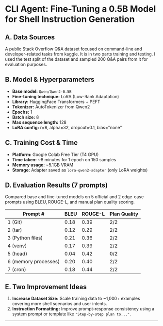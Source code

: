 # CLI Agent: Fine-Tuning a 0.5B Model for Shell Instruction Generation

## A. Data Sources
A public Stack Overflow Q&A dataset focused on command-line and developer-related tasks from kaggle. It is in two parts training and testing. I used the test split of the dataset and sampled 200 Q&A pairs from it for evaluation purposes.

## B. Model & Hyperparameters
- **Base model:** `Qwen/Qwen2-0.5B`
- **Fine-tuning technique:** LoRA (Low-Rank Adaptation)
- **Library:** HuggingFace Transformers + PEFT
- **Tokenizer:** AutoTokenizer from Qwen2
- **Epochs:** 1
- **Batch size:** 8
- **Max sequence length:** 128
- **LoRA config:** r=8, alpha=32, dropout=0.1, bias="none"

## C. Training Cost & Time
- **Platform:** Google Colab Free Tier (T4 GPU)
- **Time taken:** ~8 minutes for 1 epoch on 150 samples
- **Memory usage:** ~5.1GB VRAM
- **Storage:** Adapter saved as `lora-qwen2-adapter` (only LoRA weights)

## D. Evaluation Results (7 prompts)
Compared base and fine-tuned models on 5 official and 2 edge-case prompts using BLEU, ROUGE-L, and manual plan quality scoring.

| Prompt # | BLEU | ROUGE-L | Plan Quality |
|----------|------|----------|---------------|
| 1 (Git) | 0.18 | 0.39 | 2/2 |
| 2 (tar) | 0.12 | 0.29 | 2/2 |
| 3 (Python files) | 0.21 | 0.36 | 2/2 |
| 4 (venv) | 0.17 | 0.39 | 2/2 |
| 5 (head) | 0.04 | 0.42 | 0/2 |
| 6 (memory processes) | 0.20 | 0.40 | 2/2 |
| 7 (cron) | 0.18 | 0.44 | 2/2 |

## E. Two Improvement Ideas
1. **Increase Dataset Size:** Scale training data to ~1,000+ examples covering more shell scenarios and user intents.
2. **Instruction Formatting:** Improve prompt-response consistency using a system prompt or template like `"Step-by-step plan to..."`.

---

